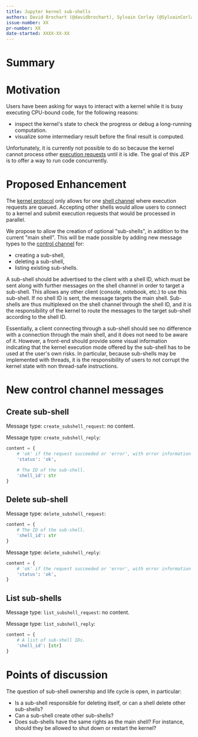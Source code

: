 ```yaml
---
title: Jupyter kernel sub-shells
authors: David Brochart (@davidbrochart), Sylvain Corlay (@SylvainCorlay)
issue-number: XX
pr-number: XX
date-started: XXXX-XX-XX
---
```


# Summary



# Motivation

Users have been asking for ways to interact with a kernel while it is busy executing CPU-bound code,
for the following reasons:
- inspect the kernel's state to check the progress or debug a long-running computation.
- visualize some intermediary result before the final result is computed.

Unfortunately, it is currently not possible to do so because the kernel cannot process other
[execution requests](https://jupyter-client.readthedocs.io/en/stable/messaging.html#execute) until
it is idle. The goal of this JEP is to offer a way to run code concurrently.

# Proposed Enhancement

The [kernel protocol](https://jupyter-client.readthedocs.io/en/stable/messaging.html) only allows
for one
[shell channel](https://jupyter-client.readthedocs.io/en/stable/messaging.html#messages-on-the-shell-router-dealer-channel)
where execution requests are queued. Accepting other shells would allow users to connect to a kernel
and submit execution requests that would be processed in parallel.

We propose to allow the creation of optional "sub-shells", in addition to the current "main shell".
This will be made possible by adding new message types to the
[control channel](https://jupyter-client.readthedocs.io/en/stable/messaging.html#messages-on-the-control-router-dealer-channel)
for:
- creating a sub-shell,
- deleting a sub-shell,
- listing existing sub-shells.

A sub-shell should be advertised to the client with a shell ID, which must be sent along with
further messages on the shell channel in order to target a sub-shell. This allows any other client
(console, notebook, etc.) to use this sub-shell. If no shell ID is sent, the message targets the
main shell. Sub-shells are thus multiplexed on the shell channel through the shell ID, and it is the
responsibility of the kernel to route the messages to the target sub-shell according to the shell
ID.


Essentially, a client connecting through a sub-shell should see no difference with a connection
through the main shell, and it does not need to be aware of it. However, a front-end should provide
some visual information indicating that the kernel execution mode offered by the sub-shell has to be
used at the user's own risks. In particular, because sub-shells may be implemented with threads, it
is the responsibility of users to not corrupt the kernel state with non thread-safe instructions.

# New control channel messages

## Create sub-shell

Message type: `create_subshell_request`: no content.

Message type: `create_subshell_reply`:

```py
content = {
    # 'ok' if the request succeeded or 'error', with error information as in all other replies.
    'status': 'ok',

    # The ID of the sub-shell.
    'shell_id': str
}
```

## Delete sub-shell

Message type: `delete_subshell_request`:

```py
content = {
    # The ID of the sub-shell.
    'shell_id': str
}
```

Message type: `delete_subshell_reply`:

```py
content = {
    # 'ok' if the request succeeded or 'error', with error information as in all other replies.
    'status': 'ok',
}
```

## List sub-shells

Message type: `list_subshell_request`: no content.

Message type: `list_subshell_reply`:

```py
content = {
    # A list of sub-shell IDs.
    'shell_id': [str]
}
```

# Points of discussion

The question of sub-shell ownership and life cycle is open, in particular:
- Is a sub-shell responsible for deleting itself, or can a shell delete other sub-shells?
- Can a sub-shell create other sub-shells?
- Does sub-shells have the same rights as the main shell? For instance, should they be allowed to
  shut down or restart the kernel?
